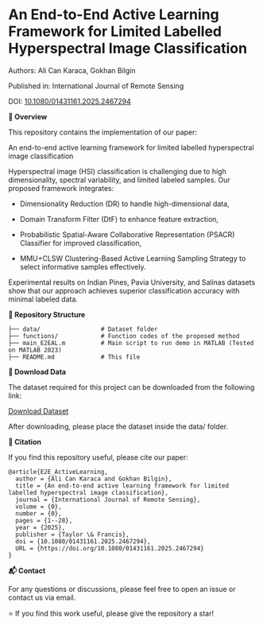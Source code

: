 # An End-to-End Active Learning Framework for Limited Labelled Hyperspectral Image Classification

Authors: Ali Can Karaca, Gokhan Bilgin

Published in: International Journal of Remote Sensing

DOI: [10.1080/01431161.2025.2467294](https://dx.doi.org/10.1080/01431161.2025.2467294)

**📌 Overview**

This repository contains the implementation of our paper:

An end-to-end active learning framework for limited labelled hyperspectral image classification

Hyperspectral image (HSI) classification is challenging due to high dimensionality, spectral variability, and limited labeled samples. Our proposed framework integrates:

- Dimensionality Reduction (DR) to handle high-dimensional data,

- Domain Transform Filter (DtF) to enhance feature extraction,

- Probabilistic Spatial-Aware Collaborative Representation (PSACR) Classifier for improved classification,

- MMU+CLSW Clustering-Based Active Learning Sampling Strategy to select informative samples effectively.

Experimental results on Indian Pines, Pavia University, and Salinas datasets show that our approach achieves superior classification accuracy with minimal labeled data.

**📂 Repository Structure**
```
├── data/                 # Dataset folder 
├── functions/            # Function codes of the proposed method 
├── main_E2EAL.m          # Main script to run demo in MATLAB (Tested on MATLAB 2023) 
├── README.md             # This file 
```

**🔽 Download Data**

The dataset required for this project can be downloaded from the following link:

[Download Dataset](https://drive.google.com/file/d/18v_YNPYUYo7uaXMK4XSYHFPNt-tgmWWH/view?usp=drive_link)

After downloading, please place the dataset inside the data/ folder.

**🔗 Citation**

If you find this repository useful, please cite our paper:
```
@article{E2E_ActiveLearning,
  author = {Ali Can Karaca and Gokhan Bilgin},
  title = {An end-to-end active learning framework for limited labelled hyperspectral image classification},
  journal = {International Journal of Remote Sensing},
  volume = {0},
  number = {0},
  pages = {1--28},
  year = {2025},
  publisher = {Taylor \& Francis},
  doi = {10.1080/01431161.2025.2467294},
  URL = {https://doi.org/10.1080/01431161.2025.2467294}
}
```
**📬 Contact**

For any questions or discussions, please feel free to open an issue or contact us via email.

⭐ If you find this work useful, please give the repository a star!
